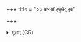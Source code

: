 +++
title = "०३ बाणवां इषुधेर् इव"

+++
<details><summary>मूलम् (GR)</summary>

बाणवाꣳ इषुधेर् इव  
कृण्वन् पित्रोर् यथा प्रियम् ।  
श्रोणी अहिंसन्न् अन्तरा  
दशमे मास्य् आयसि ॥
</details>